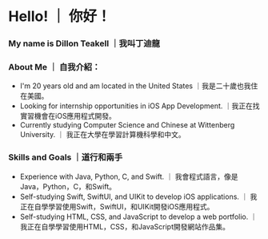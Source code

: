 # Hello! ｜ 你好！
### My name is Dillon Teakell ｜我叫丁迪龍
### About Me ｜ 自我介紹：
- I'm 20 years old and am located in the United States ｜我是二十歲也我住在美國。
- Looking for internship opportunities in iOS App Development. ｜我正在找實習機會在iOS應用程式開發。
- Currently studying Computer Science and Chinese at Wittenberg University. ｜ 我正在大學在學習計算機科學和中文。
### Skills and Goals ｜道行和兩手
- Experience with Java, Python, C, and Swift. ｜ 我會程式語言，像是Java，Python，C，和Swift。
- Self-studying Swift, SwiftUI, and UIKit to develop iOS applications. ｜ 我正在自學學習使用Swift，SwiftUI，和UIKit開發iOS應用程式。
- Self-studying HTML, CSS, and JavaScript to develop a web portfolio. ｜ 我正在自學學習使用HTML，CSS，和JavaScript開發網站作品集。
